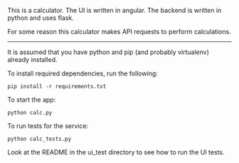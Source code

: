 This is a calculator. The UI is written in angular. The backend is written in python and uses flask.

For some reason this calculator makes API requests to perform calculations.

---

It is assumed that you have python and pip (and probably virtualenv) already installed.

To install required dependencies, run the following:
```
pip install -r requirements.txt
```

To start the app:
```
python calc.py
```

To run tests for the service:
```
python calc_tests.py
```

Look at the README in the ui_test directory to see how to run the UI tests.
